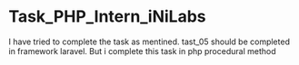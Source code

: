 # Task_PHP_Intern_iNiLabs
I have tried to complete the task as mentined. tast_05 should be completed in framework laravel. But i complete this task in php procedural method
